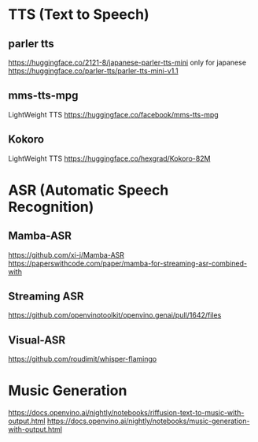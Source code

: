 # TTS (Text to Speech)
## parler tts
https://huggingface.co/2121-8/japanese-parler-tts-mini  only for japanese
https://huggingface.co/parler-tts/parler-tts-mini-v1.1

## mms-tts-mpg
LightWeight TTS
https://huggingface.co/facebook/mms-tts-mpg

## Kokoro
LightWeight TTS
https://huggingface.co/hexgrad/Kokoro-82M

# ASR (Automatic Speech Recognition)
## Mamba-ASR
https://github.com/xi-j/Mamba-ASR
https://paperswithcode.com/paper/mamba-for-streaming-asr-combined-with

## Streaming ASR
https://github.com/openvinotoolkit/openvino.genai/pull/1642/files


## Visual-ASR
https://github.com/roudimit/whisper-flamingo
# Music Generation
https://docs.openvino.ai/nightly/notebooks/riffusion-text-to-music-with-output.html
https://docs.openvino.ai/nightly/notebooks/music-generation-with-output.html
